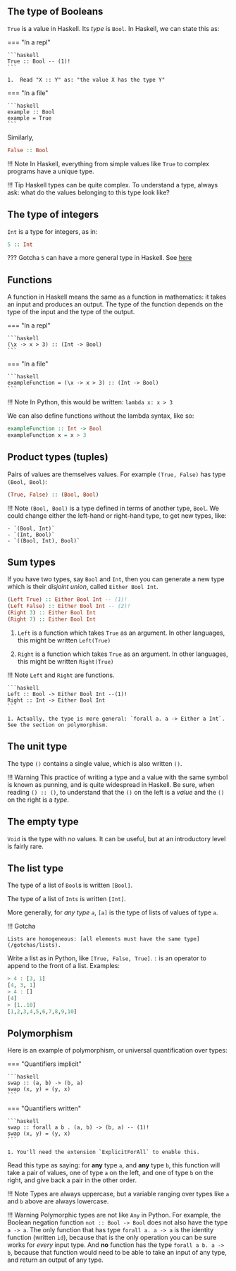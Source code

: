 
## The type of Booleans

`True` is a value in Haskell. Its *type* is `Bool`. In Haskell, we can state this as:

=== "In a repl"

    ```haskell
    True :: Bool -- (1)!
    ```

    1.  Read "X :: Y" as: "the value X has the type Y"

=== "In a file"

    ```haskell
    example :: Bool
    example = True
    ```

Similarly, 

```haskell
False :: Bool
```

!!! Note
    In Haskell, everything from simple values like `True` to complex programs have a unique type. 

!!! Tip
    Haskell types can be quite complex. To understand a type, always ask: what do the values belonging to this type look like?

## The type of integers

`Int` is a type for integers, as in:

```haskell
5 :: Int
```

??? Gotcha
    `5` can have a more general type in Haskell. See [here](faq/numbers.md)


<!-- Haskell's type system is such an important feature, and so useful for understanding the language, that it is a good place to begin.

Every expression (that includes all programs) in the language has a unique type. -->


## Functions

A function in Haskell means the same as a function in mathematics: it takes an input and produces an output. The type of the function depends on the type of the input and the type of the output. 

=== "In a repl"

    ```haskell
    (\x -> x > 3) :: (Int -> Bool)
    ```

=== "In a file"

    ```haskell
    exampleFunction = (\x -> x > 3) :: (Int -> Bool)
    ```

!!! Note
    In Python, this would be written: `lambda x: x > 3`

We can also define functions without the lambda syntax, like so:

```haskell
exampleFunction :: Int -> Bool
exampleFunction x = x > 3
```

## Product types (tuples)

Pairs of values are themselves values. For example `(True, False)` has type `(Bool, Bool)`:

```haskell
(True, False) :: (Bool, Bool)
```

!!! Note
    `(Bool, Bool)` is a type defined in terms of another type, `Bool`. We could change either the left-hand or right-hand type, to get new types, like:
    
    - `(Bool, Int)`
    - `(Int, Bool)`
    - `((Bool, Int), Bool)`


## Sum types

If you have two types, say `Bool` and `Int`, then you can generate a new type which is their *disjoint union*, called `Either Bool Int`. 

```haskell
(Left True) :: Either Bool Int -- (1)!
(Left False) :: Either Bool Int -- (2)!
(Right 3) :: Either Bool Int
(Right 7) :: Either Bool Int
```

1.  `Left` is a function which takes `True` as an argument. In other languages, this might be written `Left(True)`

2.  `Right` is a function which takes `True` as an argument. In other languages, this might be written `Right(True)`

!!! Note
    `Left` and `Right` are functions. 

    ```haskell
    Left :: Bool -> Either Bool Int --(1)!
    Right :: Int -> Either Bool Int
    ``` 

    1. Actually, the type is more general: `forall a. a -> Either a Int`. See the section on polymorphism.

## The unit type

The type `()` contains a single value, which is also written `()`.

!!! Warning
    This practice of writing a type and a value with the same symbol is known as punning, and is quite widespread in Haskell. Be sure, when reading `() :: ()`, to understand that the `()` on the left is a *value* and the `()` on the right is a *type*.

## The empty type

`Void` is the type with *no* values. It can be useful, but at an introductory level is fairly rare. 

## The list type

The type of a list of `Bool`s is written `[Bool]`. 

The type of a list of `Ints` is written `[Int]`.

More generally, for *any type `a`*, `[a]` is the type of lists of values of type `a`.

!!! Gotcha

    Lists are homogeneous: [all elements must have the same type](/gotchas/lists).

Write a list as in Python, like `[True, False, True]`. `:` is an operator to append to the front of a list. Examples:

```haskell
> 4 : [3, 1]
[4, 3, 1]
> 4 : []
[4]
> [1..10]
[1,2,3,4,5,6,7,8,9,10]
```



## Polymorphism

Here is an example of polymorphism, or universal quantification over types:

=== "Quantifiers implicit"

    ```haskell
    swap :: (a, b) -> (b, a)
    swap (x, y) = (y, x)
    ```

=== "Quantifiers written"

    ```haskell
    swap :: forall a b . (a, b) -> (b, a) -- (1)!
    swap (x, y) = (y, x)
    ```

    1. You'll need the extension `ExplicitForAll` to enable this.


Read this type as saying: for **any** type `a`, and **any** type `b`, this function will take a pair of values, one of type `a` on the left,  and one of type `b` on the right, and give back a pair in the other order.

!!! Note
    Types are always uppercase, but a variable ranging over types like `a` and `b` above are always lowercase.

!!! Warning
    Polymorphic types are not like `Any` in Python. For example, the Boolean negation function `not :: Bool -> Bool` does not also have the type `a -> a`.
    The only function that has type `forall a. a -> a` is the identity function (written `id`), because that is the only operation you can be sure works for *every* input type.
    And **no** function has the type `forall a b. a -> b`, because that function would need to be able to take an input of any type, and return an output of any type.



